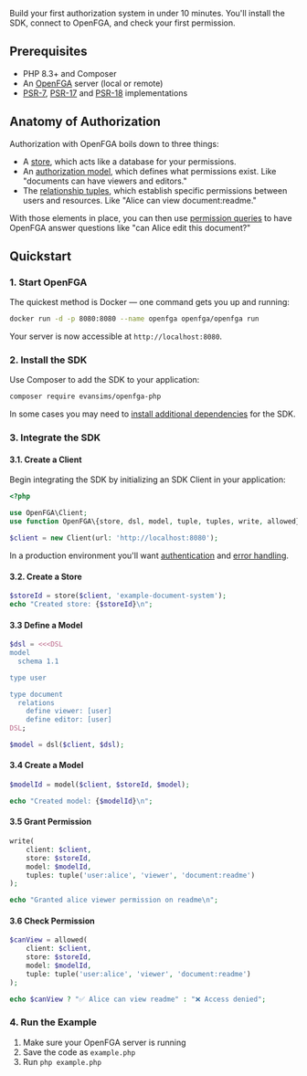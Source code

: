 Build your first authorization system in under 10 minutes. You'll install the SDK, connect to OpenFGA, and check your first permission.

## Prerequisites

- PHP 8.3+ and Composer
- An [OpenFGA](https://openfga.dev) server (local or remote)
- [PSR-7](https://packagist.org/providers/psr/http-message-implementation), [PSR-17](https://packagist.org/providers/psr/http-factory-implementation) and [PSR-18](https://packagist.org/providers/psr/http-client-implementation) implementations

## Anatomy of Authorization

Authorization with OpenFGA boils down to three things:

- A [store](..%2FEssentials%2FStores.md), which acts like a database for your permissions.
- An [authorization model](..%2FEssentials%2FModels.md), which defines what permissions exist. Like "documents can have viewers and editors."
- The [relationship tuples](..%2FEssentials%2FTuples.md), which establish specific permissions between users and resources. Like "Alice can view document:readme."

With those elements in place, you can then use [permission queries](..%2FEssentials%2FQueries.md) to have OpenFGA answer questions like "can Alice edit this document?"

## Quickstart

### 1. Start OpenFGA

The quickest method is Docker — one command gets you up and running:

```bash
docker run -d -p 8080:8080 --name openfga openfga/openfga run
```

Your server is now accessible at `http://localhost:8080`.

### 2. Install the SDK

Use Composer to add the SDK to your application:

```bash
composer require evansims/openfga-php
```

In some cases you may need to [install additional dependencies](Installation.md) for the SDK.

### 3. Integrate the SDK

#### 3.1. Create a Client

Begin integrating the SDK by initializing an SDK Client in your application:

```php
<?php

use OpenFGA\Client;
use function OpenFGA\{store, dsl, model, tuple, tuples, write, allowed};

$client = new Client(url: 'http://localhost:8080');
```

In a production environment you'll want [authentication](Authentication.md) and [error handling](Results.md).

#### 3.2. Create a Store

```php
$storeId = store($client, 'example-document-system');
echo "Created store: {$storeId}\n";
```

#### 3.3 Define a Model

```php
$dsl = <<<DSL
model
  schema 1.1

type user

type document
  relations
    define viewer: [user]
    define editor: [user]
DSL;

$model = dsl($client, $dsl);
```

#### 3.4 Create a Model

```php
$modelId = model($client, $storeId, $model);

echo "Created model: {$modelId}\n";
```

#### 3.5 Grant Permission

```php
write(
    client: $client,
    store: $storeId,
    model: $modelId,
    tuples: tuple('user:alice', 'viewer', 'document:readme')
);

echo "Granted alice viewer permission on readme\n";
```

#### 3.6 Check Permission

```php
$canView = allowed(
    client: $client,
    store: $storeId,
    model: $modelId,
    tuple: tuple('user:alice', 'viewer', 'document:readme')
);

echo $canView ? "✅ Alice can view readme" : "❌ Access denied";
```

### 4. **Run the Example**

1. Make sure your OpenFGA server is running
2. Save the code as `example.php`
3. Run `php example.php`



